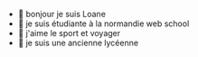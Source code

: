 - 👋 bonjour je suis Loane
- 👀 je suis étudiante à la normandie web school 
- 🌱 j'aime le sport et voyager
- 💞️ je suis une ancienne lycéenne 
  

<!---
mauger76/mauger76 is a ✨ special ✨ repository because its `README.md` (this file) appears on your GitHub profile.
You can click the Preview link to take a look at your changes.
--->
